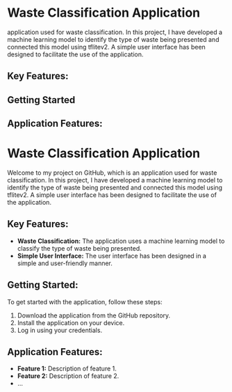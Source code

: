 # Waste Classification Application

application used for waste classification. In this project, I have developed a machine learning model to identify the type of waste being presented and connected this model using tflitev2. A simple user interface has been designed to facilitate the use of the application.

## Key Features:

## Getting Started

## Application Features:

# Waste Classification Application

Welcome to my project on GitHub, which is an application used for waste classification. In this project, I have developed a machine learning model to identify the type of waste being presented and connected this model using tflitev2. A simple user interface has been designed to facilitate the use of the application.

## Key Features:

- **Waste Classification:** The application uses a machine learning model to classify the type of waste being presented.
- **Simple User Interface:** The user interface has been designed in a simple and user-friendly manner.

## Getting Started:

To get started with the application, follow these steps:

1. Download the application from the GitHub repository.
2. Install the application on your device.
3. Log in using your credentials.

## Application Features:

- **Feature 1:** Description of feature 1.
- **Feature 2:** Description of feature 2.
- ...



 
 
